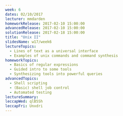 ```yaml
---
week: 6
dates: 02/10/2017
lecturer: mmdarden
homeworkRelease: 2017-02-10 15:00:00
advancedRelease: 2017-02-10 15:00:00
solutionRelease: 2017-02-18 15:00:00
title: "Unix II"
slidesName: w17/week6
lectureTopics:
  - Lines of text as a universal interface
  - Examples of unix commands and command synthesis
homeworkTopics:
  - Basics of regular expressions
  - Guided intro to some tools
  - Synthesizing tools into powerful queries
advancedTopics:
  - Shell scripting
  - (Basic) shell job control
  - Automated testing
lectureSummary:
leccapWed: qlB5Sh
leccapFri: Unxdri
---
```

